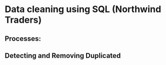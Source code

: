 # Data cleaning using SQL (Northwind Traders)  

## Processes:

## Detecting and Removing Duplicated

